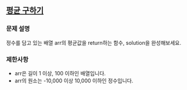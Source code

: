 ## [평균 구하기](https://school.programmers.co.kr/learn/courses/30/lessons/12944)

### 문제 설명

정수를 담고 있는 배열 arr의 평균값을 return하는 함수, solution을 완성해보세요.

### 제한사항

- arr은 길이 1 이상, 100 이하인 배열입니다.
- arr의 원소는 -10,000 이상 10,000 이하인 정수입니다.
